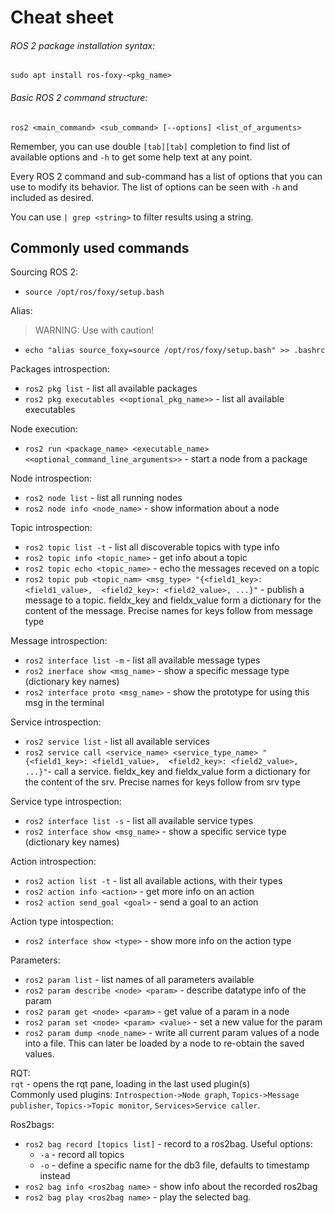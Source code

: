 # Cheat sheet

###### ROS 2 package installation syntax:   
`sudo apt install ros-foxy-<pkg_name>`

###### Basic ROS 2 command structure:   
`ros2 <main_command> <sub_command> [--options] <list_of_arguments>`    

Remember, you can use double `[tab][tab]` completion to find list of available options and `-h` to get some help text at any point.

Every ROS 2 command and sub-command has a list of options that you can use to modify its behavior. The list of options can be seen with `-h` and included as desired.   

You can use `| grep <string>` to filter results using a string.   

## Commonly used commands
Sourcing ROS 2:   
* `source /opt/ros/foxy/setup.bash`

Alias:
>WARNING: Use with caution!
* `echo "alias source_foxy=source /opt/ros/foxy/setup.bash" >> .bashrc`  

Packages introspection:    
* `ros2 pkg list` - list all available packages   
* `ros2 pkg executables <<optional_pkg_name>>` - list all available executables     

Node execution:   
* `ros2 run <package_name> <executable_name> <<optional_command_line_arguments>>` - start a node from a package  

Node introspection:   
* `ros2 node list` - list all running nodes   
* `ros2 node info <node_name>` - show information about a node     

Topic introspection:   
* `ros2 topic list -t` - list all discoverable topics with type info      
* `ros2 topic info <topic_name>` - get info about a topic   
* `ros2 topic echo <topic_name>` - echo the messages receved on a topic   
* `ros2 topic pub <topic_nam> <msg_type> "{<field1_key>: <field1_value>,  <field2_key>: <field2_value>, ...}"` - publish a message to a topic. fieldx_key and fieldx_value form a dictionary for the content of the message. Precise names for keys follow from message type      

Message introspection:   
* `ros2 interface list -m` - list all available message types   
* `ros2 inerface show <msg_name>` - show a specific message type (dictionary key names)  
* `ros2 interface proto <msg_name>` - show the prototype for using this msg in the terminal

Service introspection:   
 * `ros2 service list` - list all available services   
 * `ros2 service call <service_name> <service_type_name> "{<field1_key>: <field1_value>,  <field2_key>: <field2_value>, ...}"`- call a service. fieldx_key and fieldx_value form a dictionary for the content of the srv. Precise names for keys follow from srv type

 Service type introspection:   
 * `ros2 interface list -s` - list all available service types   
 * `ros2 interface show <msg_name>` - show a specific service type (dictionary key names)  

 Action introspection:   
 * `ros2 action list -t` - list all available actions, with their types
 * `ros2 action info <action>`  - get more info on an action
 * `ros2 action send_goal <goal>`   - send a goal to an action
 
 Action type intospection:   
 * `ros2 interface show <type>`  - show more info on the action type  

 Parameters:
 * `ros2 param list` - list names of all parameters available
 * `ros2 param describe <node> <param>` - describe datatype info of the param 
 * `ros2 param get <node> <param>` - get value of a param in a node
 * `ros2 param set <node> <param> <value>` - set a new value for the param
 * `ros2 param dump <node_name>` - write all current param values of a node into a file. This can later be loaded by a node to re-obtain the saved values. 

RQT:   
`rqt` - opens the rqt pane, loading in the last used plugin(s)   
Commonly used plugins: `Introspection->Node graph`, `Topics->Message publisher`, `Topics->Topic monitor`, `Services>Service caller`.   

Ros2bags:   
* `ros2 bag record [topics list]` - record to a ros2bag.   Useful options:   
    * `-a` - record all topics
    * `-o` - define a specific name for the db3 file, defaults to timestamp instead
* `ros2 bag info <ros2bag name>` - show info about the recorded ros2bag
* `ros2 bag play <ros2bag name>` - play the selected bag. 